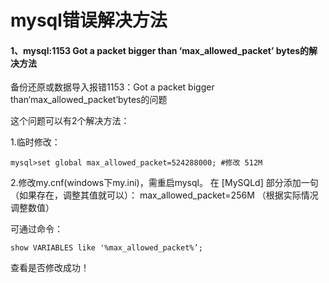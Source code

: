 # mysql错误解决方法

#### 1、mysql:1153 Got a packet bigger than ‘max_allowed_packet’ bytes的解决方法

备份还原或数据导入报错1153：Got a packet bigger than‘max_allowed_packet’bytes的问题

这个问题可以有2个解决方法：

1.临时修改：

```
mysql>set global max_allowed_packet=524288000; #修改 512M
```

2.修改my.cnf(windows下my.ini)，需重启mysql。
在 [MySQLd] 部分添加一句（如果存在，调整其值就可以）：
max_allowed_packet=256M （根据实际情况调整数值）

可通过命令：

```
show VARIABLES like '%max_allowed_packet%’;
```

查看是否修改成功！






